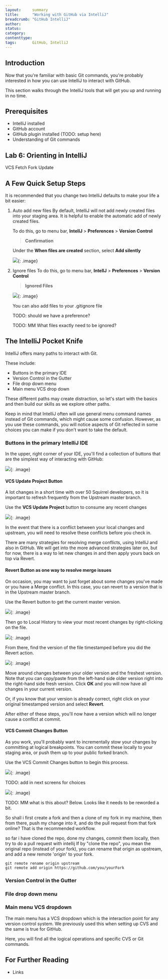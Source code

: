 ```yaml
---
layout:     summary
title:      "Working with GitHub via IntelliJ"
breadcrumb: "GitHub IntelliJ"
author:
status:     
category:
contenttype:
tags:       GitHub, IntelliJ
---
```




## Introduction

Now that you're familiar with basic Git commands, you're probably interested in 
how you can use IntelliJ to interact with GitHub.

This section walks through the IntelliJ tools that will get you up and running in 
no time.

## Prerequisites

* IntelliJ installed
* GitHub account
* GitHub plugin installed (TODO: setup here)
* Understanding of Git commands


## Lab 6: Orienting in IntelliJ
VCS
Fetch
Fork
Update


## A Few Quick Setup Steps
It is recommended that you change two IntelliJ defaults to make your life a 
bit easier:

 1. Auto add new files
    By default, IntelliJ will not add newly created files into your staging area.
    It is helpful to enable the automatic add of newly created files.

    To do this, go to menu bar, **IntellJ** > **Preferences** > **Version Control** 
    > **Confirmation**
    
    Under the **When files are created** section, select **Add silently**
    
    ![](../images/VCSAutoAdd.png){: .image}

 2. Ignore files
    To do this, go to menu bar, **IntellJ** > **Preferences** > **Version Control** 
    > **Ignored Files** 
    
    ![](../images/VCSIgnoreFiles.png){: .image}
    
    You can also add files to your .gitignore file
    
    TODO: should we have a preference?
    
    TODO: MM What files exactly need to be ignored?

## The IntelliJ Pocket Knife

IntelliJ offers many paths to interact with Git.

These include:

* Buttons in the primary IDE
* Version Control in the Gutter
* File drop down menu
* Main menu VCS drop down

These different paths may create distraction, so let's start with the basics and
then build our skills as we explore other paths.

Keep in mind that IntelliJ often will use general menu command names instead of 
Git commands, which might cause some confusion.  However, as you use these commands,
you will notice aspects of Git reflected in some choices you can make
if you don't want to take the default.

### Buttons in the primary IntelliJ IDE
In the upper, right corner of your IDE, you'll find a collection of buttons that
are the simplest way of interacting with GitHub:

![](../images/vcsButtons.png){: .image}

#### VCS Update Project Button
A lot changes in a short time with over 50 Squirrel developers,
so it is important to refresh frequently from the Upstream master branch.

Use the **VCS Update Project** button to consume any recent changes

![](../images/updateProject.png){: .image}

In the event that there is a conflict between your local changes and upstream,
you will need to resolve these conflicts before you check in.

There are many strategies for resolving merge conflicts, using IntelliJ and also in 
GitHub. We will get into the more advanced strategies later on, but for now, there 
is a way to let new changes in and then apply yours back on top via Revert.

#### Revert Button as one way to resolve merge issues
On occasion, you may want to just forget about some changes you've made or you 
have a Merge conflict.  In this case, you can revert to a version that is in the Upstream master 
branch.

Use the Revert button to get the current master version.

![](../images/revert.png){: .image}

Then go to Local History to view your most recent changes by right-clicking on 
the file.

![](../images/localHistoryViewer.png){: .image}

From there, find the version of the file timestamped before you did the Revert 
action.

![](../images/localHistoryViewer.png){: .image}

Move around changes between your older version and the freshest version.
Note that you can copy/paste from the left-hand side older version right into
the right-hand side fresh version.  Click **OK** and you will now have all 
changes in your current version.

Or, if you know that your version is already correct, right click on your
original timestamped version and select **Revert**.

After either of these steps, you'll now have a version which will no longer 
cause a conflict at commit.

#### VCS Commit Changes Button
As you work, you'll probably want to incrementally stow your changes by 
committing at logical breakpoints.  You can commit these locally to your 
staging area, or push them up to your public forked branch.

Use the VCS Commit Changes button to begin this process.

![](../images/commitChanges.png){: .image}

TODO: add in next screens for choices

![](../images/showHistory.png){: .image}

TODO: MM what is this about?  Below.  Looks like it needs to be reworded a bit.

So shall i first create a fork and then a clone of my fork in my machine, then from there, push my change into it, and do the pull request from that fork online?
That is the recommended workflow.

so far i have cloned the repo, done my changes, commit them locally, then try to do a pull request with intellij
If by "clone the repo", you mean the original repo (instead of your fork), you can rename that origin as upstream, and add a new remote 'origin' to your fork.

```
git remote rename origin upstream
git remote add origin https://github.com/you/yourFork
```



### Version Control in the Gutter

### File drop down menu

### Main menu VCS dropdown
The main menu has a VCS dropdown which is the interaction point for any version 
control system.  We previously used this when setting up CVS and the same is
true for GitHub.

Here, you will find all the logical operations and specific CVS or Git commands.


## For Further Reading

* Links
